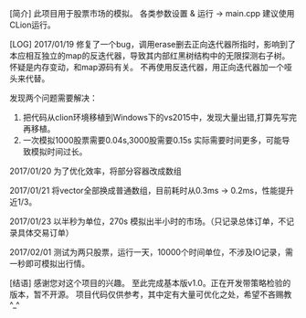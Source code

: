 [简介]
    此项目用于股票市场的模拟。
    各类参数设置 & 运行 -> main.cpp
    建议使用CLion运行。







[LOG]
2017/01/19
修复了一个bug，调用erase删去正向迭代器所指时，影响到了本应相互独立的map的反迭代器，导致其内部红黑树结构中的无限探测右子树。
怀疑是内存变动，和map源码有关。
不再使用反迭代器，用正向迭代器加一个哑头来代替。

发现两个问题需要解决：
1. 把代码从clion环境移植到Windows下的vs2015中，发现大量出错,打算先写完再移植。
2. 一次模拟1000股票需要0.04s,3000股需要0.15s 实际需要时间更多，可能导致模拟时间过长。

2017/01/20
为了优化效率，将部分容器改成数组

2017/01/21
将vector全部换成普通数组，目前耗时从0.3ms -> 0.2ms，性能提升近1/3。

2017/01/23
以半秒为单位，270s 模拟出半小时的市场。（只记录总体订单，不记录具体交易订单）

2017/02/01
测试为两只股票，运行一天，10000个时间单位，不涉及IO记录，需一秒即可模拟出行情。


[结语]
感谢您对这个项目的兴趣。
至此完成基本版v1.0。正在开发带策略检验的版本，暂不开源。
项目代码仅供参考，其中定有大量可优化之处，希望不吝赐教^_^


